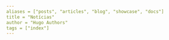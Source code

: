 ```yaml
---
aliases = ["posts", "articles", "blog", "showcase", "docs"]
title = "Notícias"
author = "Hugo Authors"
tags = ["index"]
---
```

